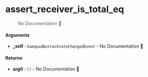 # assert\_receiver\_is\_total\_eq

> No Documentation 🚧

#### Arguments

- **\_self** : `GamepadButtonStateChangedEvent` \- No Documentation 🚧

#### Returns

- **arg0** : `()` \- No Documentation 🚧
